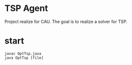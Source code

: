 # TSP Agent

Project realize for CAU. The goal is to realize a solver for TSP.
# start
```
javac OptTsp.java
java OptTsp [file]
```
